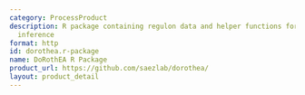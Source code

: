 ```yaml
---
category: ProcessProduct
description: R package containing regulon data and helper functions for TF activity
  inference
format: http
id: dorothea.r-package
name: DoRothEA R Package
product_url: https://github.com/saezlab/dorothea/
layout: product_detail
---
```

